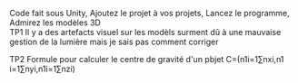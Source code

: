 Code fait sous Unity,
Ajoutez le projet à vos projets,
Lancez le programme,
Admirez les modèles 3D
<br>
TP1
Il y a des artefacts visuel sur les modèls surment dû à une mauvaise gestion de la lumière mais je sais pas comment corriger

TP2
Formule pour calculer le centre de gravité d'un pbjet C=(n1​i=1∑n​xi​,n1​i=1∑n​yi​,n1​i=1∑n​zi​)
